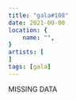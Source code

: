 ```yaml
---
title: "gala#108"
date: 2021-00-00
location: {
    name: "",
}
artists: [
]
tags: [gala]
---
```

MISSING DATA
